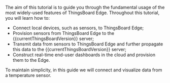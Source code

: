The aim of this tutorial is to guide you through the fundamental usage of the most widely-used features of ThingsBoard Edge. Throughout this tutorial, you will learn how to:

- Connect local devices, such as sensors, to ThingsBoard Edge;
- Provision sensors from ThingsBoard Edge to the {{currentThingsBoardVersion}} server;
- Transmit data from sensors to ThingsBoard Edge and further propagate this data to the {{currentThingsBoardVersion}} server;
- Construct real-time end-user dashboards in the cloud and provision them to the Edge.

To maintain simplicity, in this guide we will connect and visualize data from a temperature sensor.